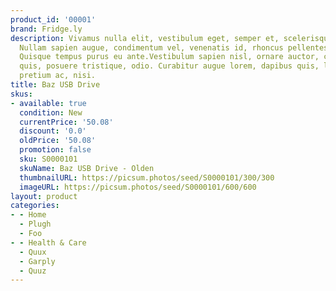 ```yaml
---
product_id: '00001'
brand: Fridge.ly
description: Vivamus nulla elit, vestibulum eget, semper et, scelerisque eget, lacus.
  Nullam sapien augue, condimentum vel, venenatis id, rhoncus pellentesque, sapien.
  Quisque tempus purus eu ante.Vestibulum sapien nisl, ornare auctor, consectetuer
  quis, posuere tristique, odio. Curabitur augue lorem, dapibus quis, laoreet et,
  pretium ac, nisi.
title: Baz USB Drive
skus:
- available: true
  condition: New
  currentPrice: '50.08'
  discount: '0.0'
  oldPrice: '50.08'
  promotion: false
  sku: S0000101
  skuName: Baz USB Drive - Olden
  thumbnailURL: https://picsum.photos/seed/S0000101/300/300
  imageURL: https://picsum.photos/seed/S0000101/600/600
layout: product
categories:
- - Home
  - Plugh
  - Foo
- - Health & Care
  - Quux
  - Garply
  - Quuz
---
```

